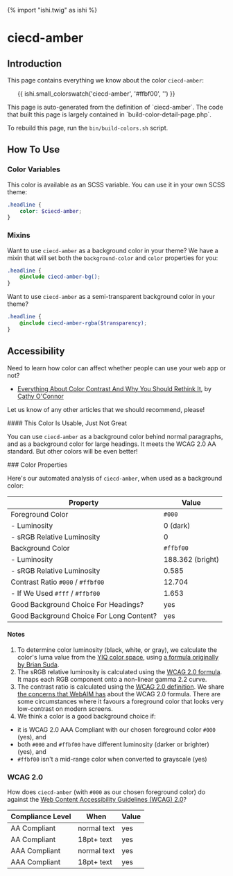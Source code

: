 {% import "ishi.twig" as ishi %}
# ciecd-amber

## Introduction

This page contains everything we know about the color `ciecd-amber`:

<div class="grid">
    <div class="cell">
        <div class="swatch">
            <ul>
                {{ ishi.small_colorswatch('ciecd-amber', '#ffbf00', '') }}
            </ul>
        </div>
    </div>
</div>

<div class="callout attention" markdown="1">
This page is auto-generated from the definition of `ciecd-amber`. The code that built this page is largely contained in `build-color-detail-page.php`.

To rebuild this page, run the `bin/build-colors.sh` script.
</div>

## How To Use

### Color Variables

This color is available as an SCSS variable. You can use it in your own SCSS theme:

```scss
.headline {
    color: $ciecd-amber;
}
```

### Mixins

Want to use `ciecd-amber` as a background color in your theme? We have a mixin that will set both the `background-color` and `color` properties for you:

```scss
.headline {
    @include ciecd-amber-bg();
}
```

Want to use `ciecd-amber` as a semi-transparent background color in your theme?

```scss
.headline {
    @include ciecd-amber-rgba($transparency);
}
```

## Accessibility

Need to learn how color can affect whether people can use your web app or not?

* [Everything About Color Contrast And Why You Should Rethink It](https://www.smashingmagazine.com/2014/10/color-contrast-tips-and-tools-for-accessibility/), by [Cathy O'Connor](http://www.twitter.com/cagocon)

Let us know of any other articles that we should recommend, please!
<div class="callout warning" markdown="1">
#### This Color Is Usable, Just Not Great

You can use `ciecd-amber` as a background color behind normal paragraphs, and as a background color for large headings. It meets the WCAG 2.0 AA standard. But other colors will be even better!
</div>
### Color Properties

Here's our automated analysis of `ciecd-amber`, when used as a background color:

Property | Value
---------|------
Foreground Color | `#000`
- Luminosity | 0 (dark)
- sRGB Relative Luminosity | 0
Background Color | `#ffbf00`
- Luminosity | 188.362 (bright)
- sRGB Relative Luminosity | 0.585
Contrast Ratio `#000` / `#ffbf00` | 12.704
- If We Used `#fff` / `#ffbf00` | 1.653
Good Background Choice For Headings? | yes
Good Background Choice For Long Content? | yes

#### Notes

1. To determine color luminosity (black, white, or gray), we calculate the color's luma value from the [YIQ color space](https://en.wikipedia.org/wiki/YIQ), using [a formula originally by Brian Suda](https://24ways.org/2010/calculating-color-contrast/).
1. The sRGB relative luminosity is calculated using the [WCAG 2.0 formula](https://www.w3.org/TR/WCAG20/#relativeluminancedef). It maps each RGB component onto a non-linear gamma 2.2 curve.
1. The contrast ratio is calculated using the [WCAG 2.0 definition](https://www.w3.org/TR/2008/REC-WCAG20-20081211/#contrast-ratiodef). We share [the concerns that WebAIM has](http://webaim.org/blog/wcag-2-1-feedback/) about the WCAG 2.0 formula. There are some circumstances where it favours a foreground color that looks very low-contrast on modern screens.
1. We think a color is a good background choice if:
  - it is WCAG 2.0 AAA Compliant with our chosen foreground color `#000` (yes), and
  - both `#000` and `#ffbf00` have different luminosity (darker or brighter) (yes), and
  - `#ffbf00` isn't a mid-range color when converted to grayscale (yes)

### WCAG 2.0

How does `ciecd-amber` (with `#000` as our chosen foreground color) do against the [Web Content Accessibility Guidelines (WCAG) 2.0](https://www.w3.org/TR/WCAG20/)?

Compliance Level | When | Value
-----------------|------|------
AA Compliant | normal text | yes
AA Compliant | 18pt+ text | yes
AAA Compliant | normal text | yes
AAA Compliant | 18pt+ text | yes